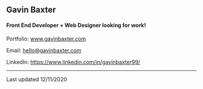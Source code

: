 ## Gavin Baxter

#### Front End Developer + Web Designer looking for work!

Portfolio: www.gavinbaxter.com

Email: hello@gavinbaxter.com

LinkedIn: https://www.linkedin.com/in/gavinbaxter99/

---

Last updated 12/11/2020